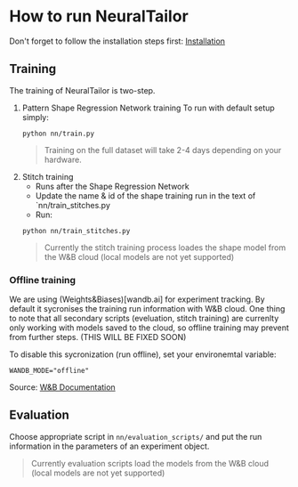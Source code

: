 # How to run NeuralTailor

Don't forget to follow the installation steps first: [Installation](Installation.md)

## Training

The training of NeuralTailor is two-step. 

1. Pattern Shape Regression Network training
    To run with default setup simply: 
    ```
    python nn/train.py
    ```
    > Training on the full dataset will take 2-4 days depending on your hardware. 
2. Stitch training 
    * Runs after the Shape Regression Network
    * Update the name & id of the shape training run in the text of `nn/train_stitches.py
    * Run: 
    ```
    python nn/train_stitches.py
    ```
    > Currently the stitch training process loades the shape model from the W&B cloud (local models are not yet supported)

### Offline training

We are using (Weights&Biases)[wandb.ai] for experiment tracking. By default it sycronises the training run information with W&B cloud. One thing to note that all secondary scripts (eveluation, stitch training) are currenlty only working with models saved to the cloud, so offline training may prevent from further steps. (THIS WILL BE FIXED SOON) 

To disable this sycronization (run offline), set your environemtal variable: 

```
WANDB_MODE="offline"
```

Source: [W&B Documentation](https://docs.wandb.ai/guides/track/launch#is-it-possible-to-save-metrics-offline-and-sync-them-to-w-and-b-later)


## Evaluation

Choose appropriate script in `nn/evaluation_scripts/` and put the run information in the parameters of an experiment object.

> Currently evaluation scripts load the models from the W&B cloud (local models are not yet supported)
